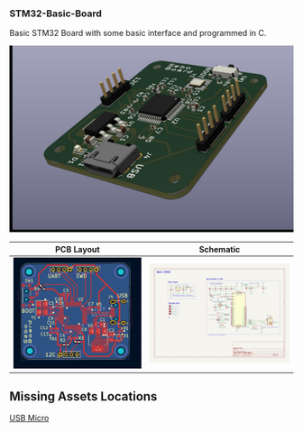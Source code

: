 ### STM32-Basic-Board

Basic STM32 Board with some basic interface and programmed in C.

![pcb](assets/KiCad.jpg)

PCB Layout                 |        Schematic
:-------------------------:|:-------------------------:
![](assets/PCB_Front.png)  |  ![](assets/Schematic.png)

## Missing Assets Locations
[USB Micro](https://www.we-online.com/catalog/en/COM_MICRO_SMT_TYPE_B_HORIZONTAL_HIGH_CURRENT?sq=629105150521&sp=https%3A%2F%2Fwww.we-online.com%2Fweb%2Fen%2Fwuerth_elektronik%2Fsearchpage.php%3Fsearch%3D629105150521#629105150521) 

